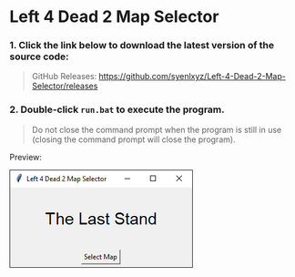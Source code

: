 # Left 4 Dead 2 Map Selector

### 1. Click the link below to download the latest version of the source code:

> GitHub Releases: https://github.com/syenlxyz/Left-4-Dead-2-Map-Selector/releases

### 2. Double-click `run.bat` to execute the program.

> Do not close the command prompt when the program is still in use (closing the command prompt will close the program).

Preview:

<img src="run.png">